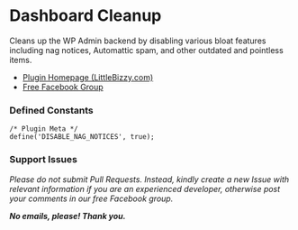 # Dashboard Cleanup

Cleans up the WP Admin backend by disabling various bloat features including nag notices, Automattic spam, and other outdated and pointless items.

* [Plugin Homepage (LittleBizzy.com)](https://www.littlebizzy.com/plugins/dashboard-cleanup)
* [Free Facebook Group](https://www.facebook.com/groups/littlebizzy/)

### Defined Constants

    /* Plugin Meta */
    define('DISABLE_NAG_NOTICES', true);

### Support Issues

*Please do not submit Pull Requests. Instead, kindly create a new Issue with relevant information if you are an experienced developer, otherwise post your comments in our free Facebook group.*

***No emails, please! Thank you.***
